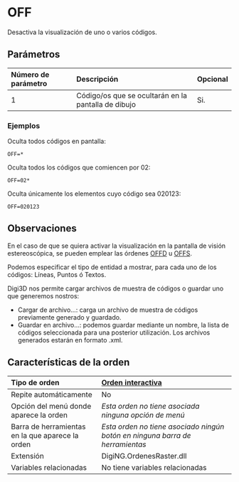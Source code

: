 # OFF

Desactiva la visualización de uno o varios códigos.

## Parámetros

| Número de parámetro | Descripción | Opcional |
| :--- | :--- | :--- |
| 1 | Código/os que se ocultarán en la pantalla de dibujo | Si. |

### Ejemplos

Oculta todos códigos en pantalla:

```text
OFF=*
```

Oculta todos los códigos que comiencen por 02:

```text
OFF=02*
```

Oculta únicamente los elementos cuyo código sea 020123:

```text
OFF=020123
```

## Observaciones

En el caso de que se quiera activar la visualización en la pantalla de visión estereoscópica, se pueden emplear las órdenes [OFFD](/digi3d-net/referencia/ventana-de-dibujo/ordenes/o/OFFD.html) u [OFFS](/digi3d-net/referencia/ventana-de-dibujo/ordenes/o/OFFS.html).

Podemos especificar el tipo de entidad a mostrar, para cada uno de los códigos: Líneas, Puntos ó Textos.

Digi3D nos permite cargar archivos de muestra de códigos o guardar uno que generemos nostros:

* Cargar de archivo...: carga un archivo de muestra de códigos previamente generado y guardado.
* Guardar en archivo...: podemos guardar mediante un nombre, la lista de códigos seleccionada para una posterior utilización. Los archivos generados estarán en formato .xml.

## Características de la orden

| Tipo de orden | [Orden interactiva](off.md) |
| :--- | :--- |
| Repite automáticamente | No |
| Opción del menú donde aparece la orden | _Esta orden no tiene asociada ninguna opción de menú_ |
| Barra de herramientas en la que aparece la orden | _Esta orden no tiene asociado ningún botón en ninguna barra de herramientas_ |
| Extensión | DigiNG.OrdenesRaster.dll |
| Variables relacionadas | No tiene variables relacionadas |

